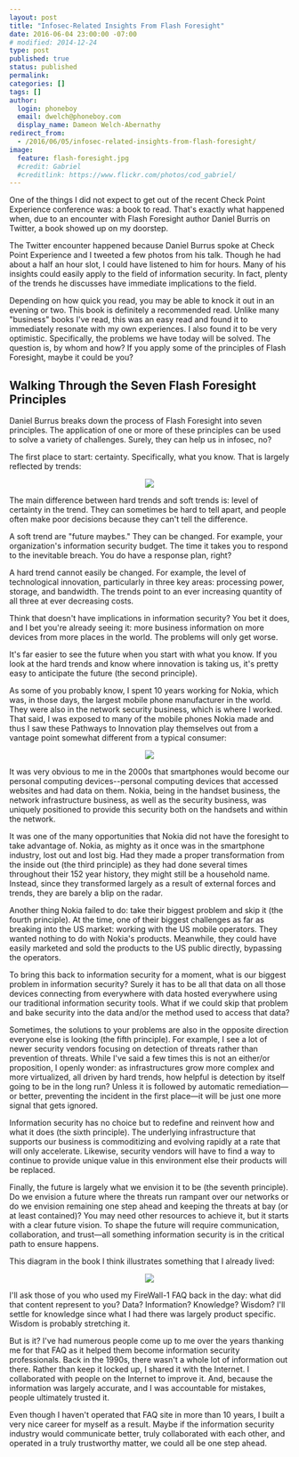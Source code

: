 ```yaml
---
layout: post
title: "​Infosec-Related Insights From Flash Foresight"
date: 2016-06-04 23:00:00 -07:00
# modified: 2014-12-24
type: post
published: true
status: published
permalink: 
categories: []
tags: []
author:
  login: phoneboy
  email: dwelch@phoneboy.com
  display_name: Dameon Welch-Abernathy
redirect_from:
  - /2016/06/05/infosec-related-insights-from-flash-foresight/
image:
  feature: flash-foresight.jpg
  #credit: Gabriel
  #creditlink: https://www.flickr.com/photos/cod_gabriel/
---
```

​One of the things I did not expect to get out of the recent Check Point Experience conference was: a book to read. That's exactly what happened when, due to an encounter with Flash Foresight author Daniel Burris on Twitter, a book showed up on my doorstep.

The Twitter encounter happened because Daniel Burrus spoke at Check Point Experience and I tweeted a few photos from his talk. Though he had about a half an hour slot, I could have listened to him for hours. Many of his insights could easily apply to the field of information security. In fact, plenty of the trends he discusses have immediate implications to the field.

Depending on how quick you read, you may be able to knock it out in an evening or two. This book is definitely a recommended read. Unlike many "business" books I've read, this was an easy read and found it to immediately resonate with my own experiences. I also found it to be very optimistic. Specifically, the problems we have today will be solved. The question is, by whom and how? If you apply some of the principles of Flash Foresight, maybe it could be you?

## Walking Through the Seven Flash Foresight Principles

Daniel Burrus breaks down the process of Flash Foresight into seven principles. The application of one or more of these principles can be used to solve a variety of challenges. Surely, they can help us in infosec, no?

The first place to start: certainty. Specifically, what you know. That is largely reflected by trends:

<center><img src="/images/hard-soft-trends.jpg"></center>

The main difference between hard trends and soft trends is: level of certainty in the trend. They can sometimes be hard to tell apart, and people often make poor decisions because they can't tell the difference.

A soft trend are "future maybes." They can be changed. For example, your organization's information security budget. The time it takes you to respond to the inevitable breach. You do have a response plan, right?

A hard trend cannot easily be changed. For example, the level of technological innovation, particularly in three key areas: processing power, storage, and bandwidth. The trends point to an ever increasing quantity of all three at ever decreasing costs.

Think that doesn't have implications in information security? You bet it does, and I bet you're already seeing it: more business information on more devices from more places in the world. The problems will only get worse.

It's far easier to see the future when you start with what you know. If you look at the hard trends and know where innovation is taking us, it's pretty easy to anticipate the future (the second principle).

As some of you probably know, I spent 10 years working for Nokia, which was, in those days, the largest mobile phone manufacturer in the world. They were also in the network security business, which is where I worked. That said, I was exposed to many of the mobile phones Nokia made and thus I saw these Pathways to Innovation play themselves out from a vantage point somewhat different from a typical consumer:

<center><img src="/images/pathways-to-innovation.jpg"></center>

It was very obvious to me in the 2000s that smartphones would become our personal computing devices--personal computing devices that accessed websites and had data on them. Nokia, being in the handset business, the network infrastructure business, as well as the security business, was uniquely positioned to provide this security both on the handsets and within the network.

It was one of the many opportunities that Nokia did not have the foresight to take advantage of. Nokia, as mighty as it once was in the smartphone industry, lost out and lost big. Had they made a proper transformation from the inside out (the third principle) as they had done several times throughout their 152 year history, they might still be a household name. Instead, since they transformed largely as a result of external forces and trends, they are barely a blip on the radar.

Another thing Nokia failed to do: take their biggest problem and skip it (the fourth principle). At the time, one of their biggest challenges as far as breaking into the US market: working with the US mobile operators. They wanted nothing to do with Nokia's products. Meanwhile, they could have easily marketed and sold the products to the US public directly, bypassing the operators.

To bring this back to information security for a moment, what is our biggest problem in information security? Surely it has to be all that data on all those devices connecting from everywhere with data hosted everywhere using our traditional information security tools. What if we could skip that problem and bake security into the data and/or the method used to access that data?

Sometimes, the solutions to your problems are also in the opposite direction everyone else is looking (the fifth principle). For example, I see a lot of newer security vendors focusing on detection of threats rather than prevention of threats. While I've said a few times this is not an either/or proposition, I openly wonder: as infrastructures grow more complex and more virtualized, all driven by hard trends, how helpful is detection by itself going to be in the long run? Unless it is followed by automatic remediation—or better, preventing the incident in the first place—it will be just one more signal that gets ignored.

Information security has no choice but to redefine and reinvent how and what it does (the sixth principle). The underlying infrastructure that supports our business is commoditizing and evolving rapidly at a rate that will only accelerate. Likewise, security vendors will have to find a way to continue to provide unique value in this environment else their products will be replaced.

Finally, the future is largely what we envision it to be (the seventh principle). Do we envision a future where the threats run rampant over our networks or do we envision remaining one step ahead and keeping the threats at bay (or at least contained)? You may need other resources to achieve it, but it starts with a clear future vision. To shape the future will require communication, collaboration, and trust—all something information security is in the critical path to ensure happens.

This diagram in the book I think illustrates something that I already lived:

<center><img src="/images/wisdom-is-valuable.jpg"></center>

I'll ask those of you who used my FireWall-1 FAQ back in the day: what did that content represent to you? Data? Information? Knowledge? Wisdom? I'll settle for knowledge since what I had there was largely product specific. Wisdom is probably stretching it.

But is it? I've had numerous people come up to me over the years thanking me for that FAQ as it helped them become information security professionals. Back in the 1990s, there wasn't a whole lot of information out there. Rather than keep it locked up, I shared it with the Internet. I collaborated with people on the Internet to improve it. And, because the information was largely accurate, and I was accountable for mistakes, people ultimately trusted it.

Even though I haven't operated that FAQ site in more than 10 years, I built a very nice career for myself as a result. Maybe if the information security industry would communicate better, truly collaborated with each other, and operated in a truly trustworthy matter, we could all be one step ahead.
